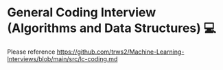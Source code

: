 # <a name="coding"></a> General Coding Interview (Algorithms and Data Structures) :computer: 

Please reference https://github.com/trws2/Machine-Learning-Interviews/blob/main/src/lc-coding.md
